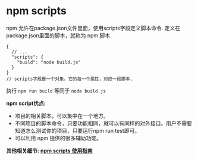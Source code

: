 # npm scripts

npm 允许在package.json文件里面，使用scripts字段定义脚本命令. 定义在package.json里面的脚本，就称为 npm 脚本.

```
{
  // ...
  "scripts": {
    "build": "node build.js"
  }
}
// scripts字段是一个对象。它的每一个属性，对应一段脚本. 
```

执行 `npm run build` 等同于 `node build.js`

**npm script优点:**

* 项目的相关脚本，可以集中在一个地方。
* 不同项目的脚本命令，只要功能相同，就可以有同样的对外接口。用户不需要知道怎么测试你的项目，只要运行npm run test即可。
* 可以利用 npm 提供的很多辅助功能。

**其他相关细节: [npm scripts 使用指南](http://www.ruanyifeng.com/blog/2016/10/npm_scripts.html)**




